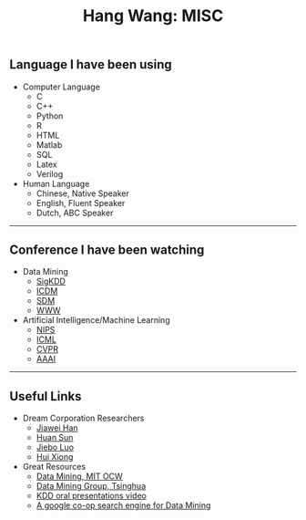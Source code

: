 ﻿---
layout: default
section: misc
title: "Hang Wang: MISC"
---

## Language I have been using
  * Computer Language
    - C
    - C++
    - Python
    - R
    - HTML
    - Matlab
    - SQL
    - Latex
    - Verilog
  * Human Language
    - Chinese, Native Speaker
    - English, Fluent Speaker
    - Dutch, ABC Speaker


---

## Conference I have been watching
  * Data Mining
    - [SigKDD](http://www.sigkdd.org/)
    - [ICDM](http://www.cs.uvm.edu/~icdm/)
    - [SDM](http://www.siam.org/meetings/sdm07/)
    - [WWW](http://www.iw3c2.org/conferences)
  * Artificial Intelligence/Machine Learning
    - [NIPS](https://nips.cc/)
    - [ICML](https://icml.cc/)
    - [CVPR](http://cvpr2018.thecvf.com/)
    - [AAAI](https://aaai.org/Conferences/AAAI-18/)

---

## Useful Links
  * Dream Corporation Researchers
    - [Jiawei Han](http://hanj.cs.illinois.edu/)
    - [Huan Sun](http://web.cse.ohio-state.edu/~sun.397/)
    - [Jiebo Luo](http://www.cs.rochester.edu/u/jluo/)
    - [Hui Xiong](http://datamining.rutgers.edu/)
  * Great Resources
    - [Data Mining, MIT OCW](http://ocw.mit.edu/OcwWeb/Sloan-School-of-Management/15-062Data-MiningSpring2003/CourseHome/)
    - [Data Mining Group, Tsinghua](http://dbgroup.cs.tsinghua.edu.cn/dmg.html) 
    - [KDD oral presentations video](http://www.videolectures.net)
    - [A google co-op search engine for Data Mining](http://www.google.com/coop/cse?cx=006422944775554126616:ixcd3tdxkke)

